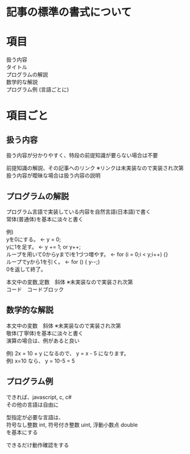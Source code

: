 # 記事の標準の書式について

# 項目
扱う内容  
タイトル  
プログラムの解説  
数学的な解説  
プログラム例 (言語ごとに)  

# 項目ごと

## 扱う内容
扱う内容が分かりやすく、特段の前提知識が要らない場合は不要  
  
前提知識の解説、その記事へのリンク ※リンクは未実装なので実装され次第  
扱う内容が曖昧な場合は扱う内容の説明  

## プログラムの解説
プログラム言語で実装している内容を自然言語(日本語)で書く  
常体(普通体)を基本に淡々と書く  
  
 例)  
yを0にする。 ← y = 0;  
yに1を足す。 ← y += 1; or y++;  
ループを用いて0からyまでiを1づつ増やす。 ← for (i = 0;i < y;i++) {}  
ループでyから1を引く。 ← for () { y--;}  
0を返して終了。  
  
本文中の変数,定数　斜体 ※未実装なので実装され次第  
コード　コードブロック  

## 数学的な解説
本文中の変数　斜体 ※未実装なので実装され次第  
敬体(丁寧体)を基本に淡々と書く  
演算の場合は、例があると良い  

 例)
2x = 10 + y になるので、
y = x - 5 になります。  
例) x=10 なら、 y = 10-5 = 5

## プログラム例
できれば、javascript, c, c#  
その他の言語は自由に  
  
型指定が必要な言語は、  
符号なし整数 int, 符号付き整数 uint, 浮動小数点 double  
を基本にする  
  
できるだけ動作確認をする  